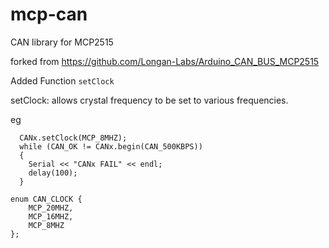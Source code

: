 # mcp-can
CAN library for MCP2515

forked from https://github.com/Longan-Labs/Arduino_CAN_BUS_MCP2515

Added Function ``setClock``

setClock:   allows crystal frequency to be set to various frequencies.

eg   

```
  CANx.setClock(MCP_8MHZ);
  while (CAN_OK != CANx.begin(CAN_500KBPS))
  {
    Serial << "CANx FAIL" << endl;
    delay(100);
  }
  ```

```
enum CAN_CLOCK {
    MCP_20MHZ,
    MCP_16MHZ,
    MCP_8MHZ
};
```
